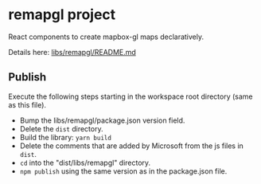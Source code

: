 # remapgl project

React components to create mapbox-gl maps declaratively.

Details here: [libs/remapgl/README.md](libs/remapgl/README.md)

## Publish

Execute the following steps starting in the workspace root directory (same as this file).

- Bump the libs/remapgl/package.json version field.
- Delete the `dist` directory.
- Build the library: `yarn build`
- Delete the comments that are added by Microsoft from the js files in `dist`.
- `cd` into the "dist/libs/remapgl" directory.
- `npm publish` using the same version as in the package.json file.

